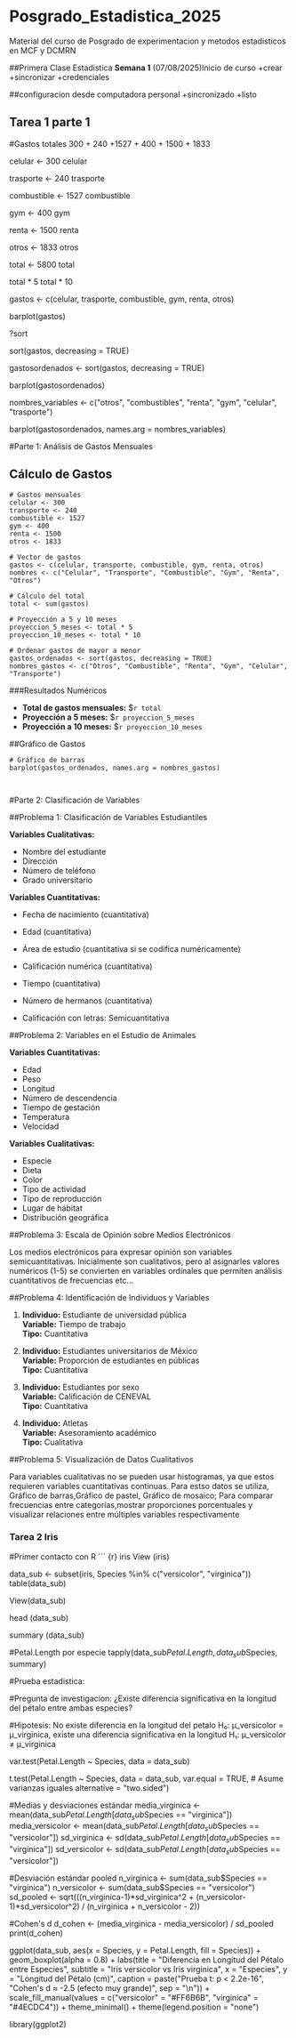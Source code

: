 # Posgrado_Estadistica_2025
Material del curso de Posgrado de experimentacion y metodos estadisticos en MCF y DCMRN

##Primera Clase Estadistica
**Semana 1** (07/08/2025)Inicio de curso
+crear 
+sincronizar
+credenciales

##configuracion desde computadora personal
+sincronizado
+listo

## Tarea 1 parte 1
 
#Gastos totales
300 + 240 +1527 + 400 + 1500 + 1833

celular <- 300
celular

trasporte <- 240
trasporte

combustible <- 1527
combustible

gym <- 400
gym

renta <- 1500
renta

otros <- 1833
otros

total <- 5800
total

total * 5
total * 10

gastos <- c(celular, trasporte, combustible, gym, renta, otros) 

barplot(gastos)

?sort

sort(gastos, decreasing = TRUE)

gastosordenados <- sort(gastos, decreasing = TRUE)

barplot(gastosordenados)

nombres_variables <- c("otros", "combustibles", "renta", "gym", "celular", "trasporte")

barplot(gastosordenados, names.arg = nombres_variables)

#Parte 1: Análisis de Gastos Mensuales

## Cálculo de Gastos

```{r calculo_gastos, include=FALSE}
# Gastos mensuales
celular <- 300
transporte <- 240
combustible <- 1527
gym <- 400
renta <- 1500
otros <- 1833

# Vector de gastos
gastos <- c(celular, transporte, combustible, gym, renta, otros)
nombres <- c("Celular", "Transporte", "Combustible", "Gym", "Renta", "Otros")

# Cálculo del total
total <- sum(gastos)

# Proyección a 5 y 10 meses
proyeccion_5_meses <- total * 5
proyeccion_10_meses <- total * 10

# Ordenar gastos de mayor a menor
gastos_ordenados <- sort(gastos, decreasing = TRUE)
nombres_gastos <- c("Otros", "Combustible", "Renta", "Gym", "Celular", "Transporte")
```

###Resultados Numéricos

- **Total de gastos mensuales:** \$`r total`
- **Proyección a 5 meses:** \$`r proyeccion_5_meses`
- **Proyección a 10 meses:** \$`r proyeccion_10_meses`

##Gráfico de Gastos

```{r grafico_barras, fig.cap="Distribución de Gastos Mensuales ordenados de mayor a menor", fig.height=5, fig.width=8}
# Gráfico de barras
barplot(gastos_ordenados, names.arg = nombres_gastos)

        
```



#Parte 2: Clasificación de Variables

##Problema 1: Clasificación de Variables Estudiantiles

**Variables Cualitativas:**
- Nombre del estudiante
- Dirección
- Número de teléfono
- Grado universitario

**Variables Cuantitativas:**
- Fecha de nacimiento (cuantitativa)
- Edad (cuantitativa)
- Área de estudio (cuantitativa si se codifica numéricamente)
- Calificación numérica (cuantitativa)
- Tiempo (cuantitativa)
- Número de hermanos (cuantitativa)

- Calificación con letras: Semicuantitativa 

##Problema 2: Variables en el Estudio de Animales

**Variables Cuantitativas:**
- Edad
- Peso
- Longitud
- Número de descendencia
- Tiempo de gestación
- Temperatura
- Velocidad

**Variables Cualitativas:**
- Especie
- Dieta
- Color
- Tipo de actividad
- Tipo de reproducción
- Lugar de hábitat
- Distribución geográfica

##Problema 3: Escala de Opinión sobre Medios Electrónicos

Los medios electrónicos para expresar opinión son variables semicuantitativas. Inicialmente son cualitativos, pero al asignarles valores numéricos (1-5) se convierten en variables ordinales que permiten análisis cuantitativos de frecuencias etc...

##Problema 4: Identificación de Individuos y Variables

1. **Individuo:** Estudiante de universidad pública  
   **Variable:** Tiempo de trabajo  
   **Tipo:** Cuantitativa 

2. **Individuo:** Estudiantes universitarios de México  
   **Variable:** Proporción de estudiantes en públicas  
   **Tipo:** Cuantitativa 

3. **Individuo:** Estudiantes por sexo  
   **Variable:** Calificación de CENEVAL  
   **Tipo:** Cuantitativa 

4. **Individuo:** Atletas  
   **Variable:** Asesoramiento académico  
   **Tipo:** Cualitativa 

##Problema 5: Visualización de Datos Cualitativos

Para variables cualitativas no se pueden usar histogramas, ya que estos requieren variables cuantitativas continuas. Para estso datos se utiliza, Gráfico de barras,Gráfico de pastel, Gráfico de mosaico;  Para comparar frecuencias entre categorías,mostrar proporciones porcentuales y visualizar relaciones entre múltiples variables respectivamente


### Tarea 2 Iris
#Primer contacto con R
´´´
{r}
iris
View (iris)

data_sub <- subset(iris, Species %in% c("versicolor", "virginica"))
table(data_sub)

View(data_sub)

head (data_sub)

summary (data_sub)

#Petal.Length por especie
tapply(data_sub$Petal.Length, data_sub$Species, summary)

#Prueba estadistica:

#Pregunta de investigacion: ¿Existe diferencia significativa en la longitud del pétalo entre ambas especies?

#Hipotesis: No existe diferencia en la longitud del petalo H₀: μ_versicolor = μ_virginica, existe una diferencia significativa en la longitud H₁: μ_versicolor ≠ μ_virginica

var.test(Petal.Length ~ Species, data = data_sub)

t.test(Petal.Length ~ Species, data = data_sub,  var.equal = TRUE,   # Asume varianzas iguales
alternative = "two.sided")

#Medias y desviaciones estándar
media_virginica <- mean(data_sub$Petal.Length[data_sub$Species == "virginica"])
media_versicolor <- mean(data_sub$Petal.Length[data_sub$Species == "versicolor"])
sd_virginica <- sd(data_sub$Petal.Length[data_sub$Species == "virginica"])
sd_versicolor <- sd(data_sub$Petal.Length[data_sub$Species == "versicolor"])

#Desviación estándar pooled
n_virginica <- sum(data_sub$Species == "virginica")
n_versicolor <- sum(data_sub$Species == "versicolor")
sd_pooled <- sqrt(((n_virginica-1)*sd_virginica^2 + (n_versicolor-1)*sd_versicolor^2) / 
                  (n_virginica + n_versicolor - 2))

#Cohen's d
d_cohen <- (media_virginica - media_versicolor) / sd_pooled
print(d_cohen)

ggplot(data_sub, aes(x = Species, y = Petal.Length, fill = Species)) + geom_boxplot(alpha = 0.8) +  labs(title = "Diferencia en Longitud del Pétalo entre Especies", subtitle = "Iris versicolor vs Iris virginica", x = "Especies", y = "Longitud del Pétalo (cm)", caption = paste("Prueba t: p < 2.2e-16",                    "Cohen's d ≈ -2.5 (efecto muy grande)", sep = "\n")) +
scale_fill_manual(values = c("versicolor" = "#FF6B6B",
"virginica" = "#4ECDC4")) + theme_minimal() +   theme(legend.position = "none")

library(ggplot2)
  



